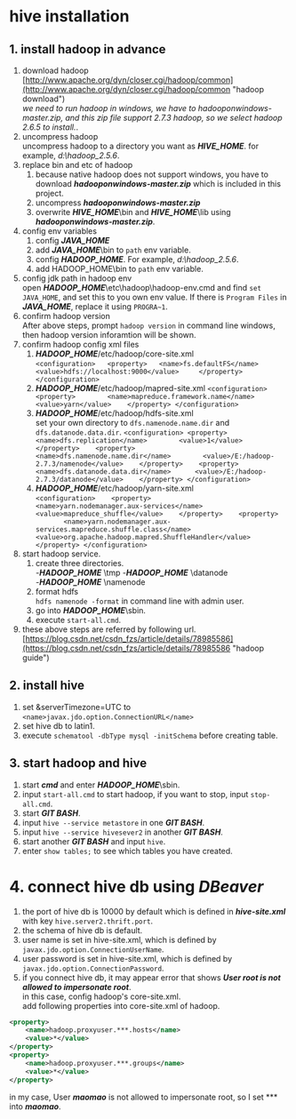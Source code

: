 # hive installation #
## 1. install hadoop in advance ##
1. download hadoop  
	[http://www.apache.org/dyn/closer.cgi/hadoop/common](http://www.apache.org/dyn/closer.cgi/hadoop/common "hadoop download")  
	*we need to run hadoop in windows, we have to hadooponwindows-master.zip, and this zip file support 2.7.3 hadoop, so we select hadoop 2.6.5 to install.*.
2. uncompress hadoop  
	uncompress hadoop to a directory you want as ***HIVE_HOME***. for example, *d:\hadoop_2.5.6*.
3. replace bin and etc of hadoop  
	1. because native hadoop does not support windows, you have to download ***hadooponwindows-master.zip*** which is included in this project.
	2. uncompress ***hadooponwindows-master.zip***
	3. overwrite ***HIVE_HOME***\bin and ***HIVE_HOME***\lib using ***hadooponwindows-master.zip***.
4. config env variables  
	1. config ***JAVA_HOME***
	2. add ***JAVA_HOME***\bin to `path` env variable.
	3. config ***HADOOP_HOME***. For example, *d:\hadoop_2.5.6*.
	4. add HADOOP_HOME\bin to `path` env variable.
5. config jdk path in hadoop env  
	open ***HADOOP_HOME***\etc\hadoop\hadoop-env.cmd and find `set JAVA_HOME`, and set this to you own env value. If there is `Program Files` in ***JAVA_HOME***, replace it using `PROGRA~1`.
6. confirm hadoop version  
	After above steps, prompt `hadoop version` in command line windows, then hadoop version inforamtion will be shown.
7. confirm hadoop config xml files
	1. ***HADOOP_HOME***/etc/hadoop/core-site.xml  
		    `<configuration>  
    			<property>  
    				<name>fs.defaultFS</name>  
					<value>hdfs://localhost:9000</value>    
    			</property>  
    		</configuration>`
	2. ***HADOOP_HOME***/etc/hadoop/mapred-site.xml
			`<configuration>   
				<property>       
					<name>mapreduce.framework.name</name>       
					<value>yarn</value>   
				</property>
			</configuration>`
	3. ***HADOOP_HOME***/etc/hadoop/hdfs-site.xml  
		set your own directory to `dfs.namenode.name.dir` and `dfs.datanode.data.dir`.
		`<configuration>
			<property>       
				<name>dfs.replication</name>       
				<value>1</value>   
			</property>   
			<property>       
				<name>dfs.namenode.name.dir</name>       
				<value>/E:/hadoop-2.7.3/namenode</value>   
			</property>   
			<property>       
				<name>dfs.datanode.data.dir</name>     
				<value>/E:/hadoop-2.7.3/datanode</value>   
			</property>
		</configuration>`
	4. ***HADOOP_HOME***/etc/hadoop/yarn-site.xml  
		`<configuration>   
			<property>       
				<name>yarn.nodemanager.aux-services</name>       
				<value>mapreduce_shuffle</value>   
			</property>   
			<property>       
				<name>yarn.nodemanager.aux-services.mapreduce.shuffle.class</name>       
				<value>org.apache.hadoop.mapred.ShuffleHandler</value>   
			</property>
		</configuration>`
8. start hadoop service.
	1. create three directories.  
		-***HADOOP_HOME***  \tmp
		-***HADOOP_HOME***  \datanode  
		-***HADOOP_HOME***  \namenode 
	2.  format hdfs  
		`hdfs namenode -format` in command line with admin user.
	3. go into ***HADOOP_HOME***\sbin.
	4. execute `start-all.cmd`.
9. these above steps are referred by following url.  
	[https://blog.csdn.net/csdn_fzs/article/details/78985586](https://blog.csdn.net/csdn_fzs/article/details/78985586 "hadoop guide")
## 2. install hive ##
1. set &amp;serverTimezone=UTC to `<name>javax.jdo.option.ConnectionURL</name>`
2. set hive db to latin1.
3. execute `schematool -dbType mysql -initSchema` before creating table.  
## 3. start hadoop and hive ##
1. start ***cmd*** and enter ***HADOOP_HOME***\sbin.
2. input `start-all.cmd` to start hadoop, if you want to stop, input `stop-all.cmd`.
3. start ***GIT BASH***.
4. input `hive --service metastore` in one ***GIT BASH***.
5. input `hive --service hivesever2` in another ***GIT BASH***.
6. start another ***GIT BASH*** and input `hive`.
7. enter `show tables;` to see which tables you have created.
# 4. connect hive db using ***DBeaver*** #
1. the port of hive db is 10000 by default which is defined in ***hive-site.xml*** with key `hive.server2.thrift.port`.
2. the schema of hive db is default.
3. user name is set in hive-site.xml, which is defined by `javax.jdo.option.ConnectionUserName`.
4. user password is set in hive-site.xml, which is defined by `javax.jdo.option.ConnectionPassword`.
5. if you connect hive db, it may appear error that shows ***User root is not allowed to impersonate root***.  
   in this case, config hadoop's core-site.xml.  
	add following properties into core-site.xml of hadoop.
```xml
<property>
	<name>hadoop.proxyuser.***.hosts</name>
	<value>*</value> 
</property> 
<property>
	<name>hadoop.proxyuser.***.groups</name>
	<value>*</value>
</property>
```
in my case, User ***maomao*** is not allowed to impersonate root, so I set *** into ***maomao***.
